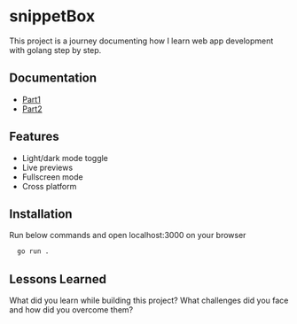 # snippetBox

This project is a journey documenting how I learn web app development with golang step by step.

## Documentation

- [Part1](./part1.md)
- [Part2](./part2.md)


## Features

- Light/dark mode toggle
- Live previews
- Fullscreen mode
- Cross platform

## Installation

Run below commands and open localhost:3000 on your browser

```bash
  go run .
```

## Lessons Learned

What did you learn while building this project? What challenges did you face and how did you overcome them?



